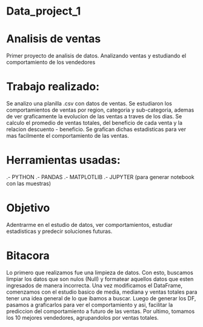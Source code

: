 # Data_project_1
# Analisis de ventas
Primer proyecto de analisis de datos. Analizando ventas y estudiando el comportamiento de los vendedores

# Trabajo realizado:
Se analizo una planilla .csv con datos de ventas.
Se estudiaron los comportamientos de ventas por region, categoria y sub-categoria, ademas de ver graficamente la evolucion de las ventas a traves de los dias.
Se calculo el promedio de ventas totales, del beneficio de cada venta y la relacion descuento - beneficio.
Se grafican dichas estadisticas para ver mas facilmente el comportamiento de las ventas.

# Herramientas usadas:
.- PYTHON
.- PANDAS
.- MATPLOTLIB
.- JUPYTER (para generar notebook con las muestras)

# Objetivo
Adentrarme en el estudio de datos, ver comportamientos, estudiar estadisticas y predecir soluciones futuras.

# Bitacora
Lo primero que realizamos fue una limpieza de datos. Con esto, buscamos limpiar los datos que son nulos (Null) y formatear aquellos datos que esten ingresados de manera incorrecta.
Una vez modificamos el DataFrame, comenzamos con el estudio basico de media, mediana y ventas totales para tener una idea general de lo que ibamos a buscar.
Luego de generar los DF, pasamos a graficarlos para ver el comportamiento y asi, facilitar la prediccion del comportamiento a futuro de las ventas.
Por ultimo, tomamos los 10 mejores vendedores, agrupandolos por ventas totales.


